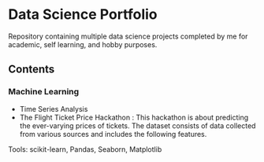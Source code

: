 # Data Science Portfolio #
Repository containing multiple data science projects completed by me for academic, self learning, and hobby purposes.

## Contents
### Machine Learning
* Time Series Analysis
* The Flight Ticket Price Hackathon : This hackathon is about predicting the ever-varying prices of tickets. The dataset consists of data collected from various sources and includes the following features.

Tools: scikit-learn, Pandas, Seaborn, Matplotlib
